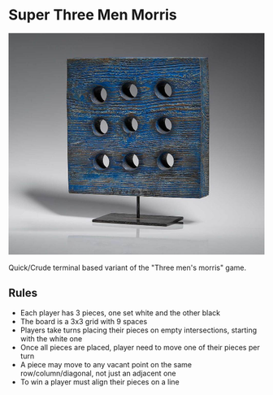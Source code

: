 # Super Three Men Morris

![morris-banner.jpg](/morris-banner.jpg)

Quick/Crude terminal based variant of the "Three men's morris" game.

## Rules

* Each player has 3 pieces, one set white and the other black
* The board is a 3x3 grid with 9 spaces
* Players take turns placing their pieces on empty intersections, starting with the white one
* Once all pieces are placed, player need to move one of their pieces per turn
* A piece may move to any vacant point on the same row/column/diagonal, not just an adjacent one
* To win a player must align their pieces on a line
